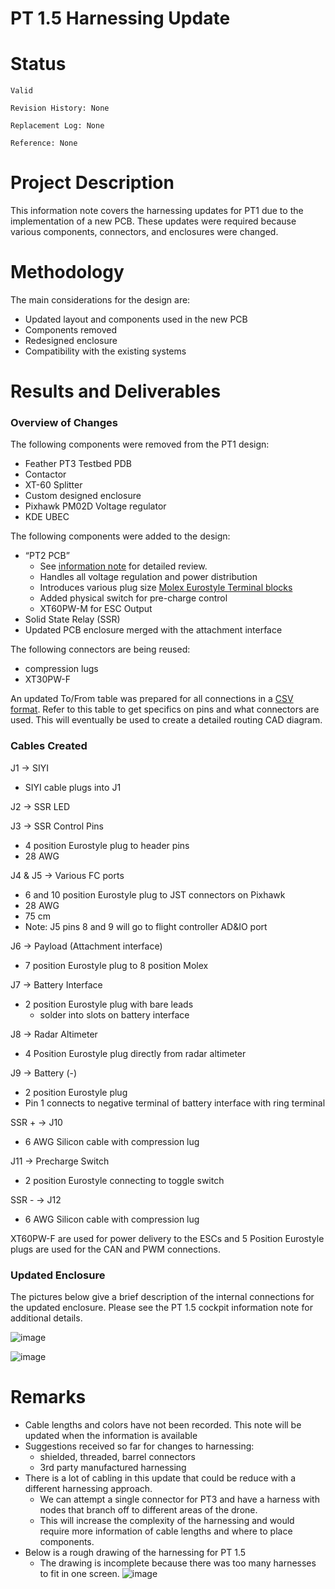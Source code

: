 # PT 1.5 Harnessing Update

# Status

`Valid`

`Revision History: None`

`Replacement Log: None`

`Reference: None`

# Project Description

This information note covers the harnessing updates for PT1 due to the implementation of a new PCB. These updates were required because various components, connectors, and enclosures were changed. 

# Methodology

The main considerations for the design are:

- Updated layout and components used in the new PCB
- Components removed
- Redesigned enclosure
- Compatibility with the existing systems

# Results and Deliverables

### Overview of Changes

The following components were removed from the PT1 design:

- Feather PT3 Testbed PDB
- Contactor
- XT-60 Splitter
- Custom designed enclosure
- Pixhawk PM02D Voltage regulator
- KDE UBEC

The following components were added to the design:

- “PT2 PCB”
    - See [information note](https://github.com/Arrow-air/project-quiver/blob/main/task-grant-bounty/pt1/electronics/0001-PDB_V1/information-note.md) for detailed review.
    - Handles all voltage regulation and power distribution
    - Introduces various plug size [Molex Eurostyle Terminal blocks](https://github.com/Arrow-air/project-quiver/blob/errrks-patch-1/task-grant-bounty/pt1/electronics/0002-PT1.5_Harnessing_Update/picture/PS-39500-001-001.pdf) 
    - Added physical switch for pre-charge control
    - XT60PW-M for ESC Output
- Solid State Relay (SSR)
- Updated PCB enclosure merged with the attachment interface

The following connectors are being reused:

- compression lugs
- XT30PW-F

An updated To/From table was prepared for all connections in a [CSV format](https://docs.google.com/spreadsheets/d/16EMP2wPfAB1RD0uh3B_RAArtTbWv5ikxNuRASy50kpA/edit?gid=1237259679#gid=1237259679). Refer to this table to get specifics on pins and what connectors are used. This will eventually be used to create a detailed routing CAD diagram. 

### Cables Created

J1 → SIYI

- SIYI cable plugs into J1

J2 → SSR LED

J3 → SSR Control Pins

- 4 position Eurostyle plug to header pins
- 28 AWG

J4 & J5 → Various FC ports

- 6 and 10 position Eurostyle plug to JST connectors on Pixhawk
- 28 AWG
- 75 cm
- Note: J5 pins 8 and 9 will go to flight controller AD&IO port

J6 → Payload (Attachment interface)

- 7 position Eurostyle plug to 8 position Molex

J7 → Battery Interface

- 2 position Eurostyle plug with bare leads
    - solder into slots on battery interface

J8 → Radar Altimeter

- 4 Position Eurostyle plug directly from radar altimeter

J9 → Battery (-)

- 2 position Eurostyle plug
- Pin 1 connects to negative terminal of battery interface with ring terminal

SSR + → J10

- 6 AWG Silicon cable with compression lug

J11 → Precharge Switch 

- 2 position Eurostyle connecting to toggle switch

SSR - → J12

- 6 AWG Silicon cable with compression lug

XT60PW-F are used for power delivery to the ESCs and 5 Position Eurostyle plugs are used for the CAN and PWM connections. 

### Updated Enclosure

The pictures below give a brief description of the internal connections for the updated enclosure. Please see the PT 1.5 cockpit information note for additional details. 

![image](https://github.com/user-attachments/assets/cf45d422-9dad-4e57-b60b-4e9aa96e5479)

![image](https://github.com/user-attachments/assets/556f5af2-7406-41f9-9b71-69f66dac7ceb)


# Remarks

- Cable lengths and colors have not been recorded. This note will be updated when the information is available
- Suggestions received so far for changes to harnessing:
    - shielded, threaded, barrel connectors
    - 3rd party manufactured harnessing
- There is a lot of cabling in this update that could be reduce with a different harnessing approach.
    - We can attempt a single connector for PT3 and have a harness with nodes that branch off to different areas of the drone.
    - This will increase the complexity of the harnessing and would require more information of cable lengths and where to place components.
- Below is a rough drawing of the harnessing for PT 1.5
    - The drawing is incomplete because there was too many harnesses to fit in one screen.
     ![image](https://github.com/user-attachments/assets/63169051-6ce5-4dea-b155-1f239acd61c4)

